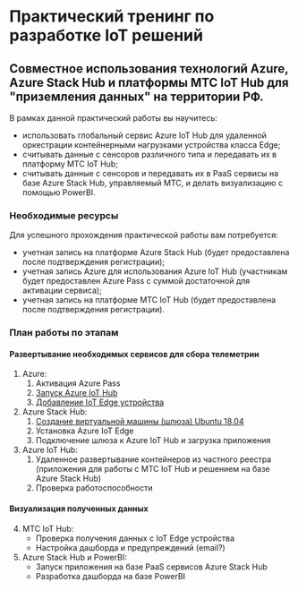 # Практический тренинг по разработке IoT решений
## Совместное использования технологий Azure, Azure Stack Hub и платформы МТС IoT Hub для "приземления данных" на территории РФ.
В рамках данной практический работы вы научитесь:
- использовать глобальный сервис Azure IoT Hub для удаленной оркестрации контейнерными нагрузками устройства класса Edge;
- считывать данные с сенсоров различного типа и передавать их в платформу МТС IoT Hub;
- считывать данные с сенсоров и передавать их в PaaS сервисы на базе Azure Stack Hub, управляемый МТС, и делать визуализацию с помощью PowerBI.

### Необходимые ресурсы
Для успешного прохождения практической работы вам потребуется:
- учетная запись на платформе Azure Stack Hub (будет предоставлена после подтверждения регистрации);
- учетная запись Azure для использования Azure IoT Hub (участникам будет предоставлен Azure Pass с суммой достаточной для активации сервиса);
- учетная запись на платформе МТС IoT Hub (будет предоставлена после подтверждения регистрации).

### План работы по этапам
#### Развертывание необходимых сервисов для сбора телеметрии
1. Azure:
   1. Активация Azure Pass
   2. [Запуск Azure IoT Hub](https://github.com/dmitriyteteruk/IoT-HOL-MTS-AwaraIT/blob/main/1.2-Setup-Azure-IoT-Hub.md)
   3. [Добавление IoT Edge устройства](https://github.com/dmitriyteteruk/IoT-HOL-MTS-AwaraIT/blob/main/1.3-AddIoT-Edge-Device-To-Azure-IoT-Hub.md)
2. Azure Stack Hub:
   1. [Создание виртуальной машины (шлюза) Ubuntu 18.04](https://github.com/dmitriyteteruk/IoT-HOL-MTS-AwaraIT/blob/main/2.1-Setup-IoT-Edge-Gateway-VM-ASH.md)
   2. Установка Azure IoT Edge
   3. Подключение шлюза к Azure IoT Hub и загрузка приложения
3. Azure IoT Hub:
   1. Удаленное развертывание контейнеров из частного реестра (приложения для работы с МТС IoT Hub и решением на базе Azure Stack Hub)
   2. Проверка работоспособности
#### Визуализация полученных данных
4. МТС IoT Hub:
    - Проверка получения данных с IoT Edge устройства
    - Настройка дашборда и предупреждений (email?)
5. Azure Stack Hub и PowerBI:
    - Запуск приложения на базе PaaS сервисов Azure Stack Hub
    - Разработка дашборда на базе PowerBI
